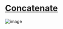# [Concatenate](https://www.hackerrank.com/challenges/np-concatenate/problem?h_r=internal-search)
![image](https://user-images.githubusercontent.com/53847442/104921528-cb18a800-59dc-11eb-9602-ce88bca31ad9.png)
